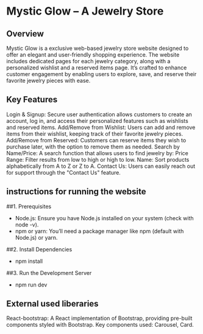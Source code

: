 # Mystic Glow – A Jewelry Store

## Overview

Mystic Glow is a exclusive web-based jewelry store website designed to offer an elegant and user-friendly shopping experience. The website includes dedicated pages for each jewelry category, along with a personalized wishlist and a reserved items page. It’s crafted to enhance customer engagement by enabling users to explore, save, and reserve their favorite jewelry pieces with ease.

## Key Features 

Login & Signup: Secure user authentication allows customers to create an account, log in, and access their personalized features such as wishlists and reserved items.
Add/Remove from Wishlist: Users can add and remove items from their wishlist, keeping track of their favorite jewelry pieces.
Add/Remove from Reserved: Customers can reserve items they wish to purchase later, with the option to remove them as needed.
Search by Name/Price: A search function that allows users to find jewelry by:
Price Range: Filter results from low to high or high to low.
Name: Sort products alphabetically from A to Z or Z to A.
Contact Us: Users can easily reach out for support through the "Contact Us" feature.

## instructions for running the website

##1. Prerequisites
- Node.js: Ensure you have Node.js installed on your system (check with node -v).
- npm or yarn: You’ll need a package manager like npm (default with Node.js) or yarn.

##2. Install Dependencies
- npm install

##3. Run the Development Server
- npm run dev


## External used liberaries
React-bootstrap:
A React implementation of Bootstrap, providing pre-built components styled with Bootstrap.
Key components used: Carousel, Card.

